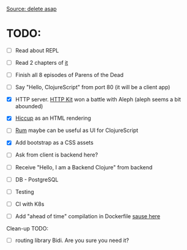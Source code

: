 [Source: delete asap](https://docs.google.com/document/d/1WJAk6iOF9-p_oI_3BIixNjGZSgIWYwvCZUFv7dBvc1w/edit)


# TODO:
- [ ] Read about REPL
- [ ] Read 2 chapters of [it](https://www.braveclojure.com/getting-started/)
- [ ] Finish all 8 episodes of Parens of the Dead
- [ ] Say "Hello, ClojureScript" from port 80 (it will be a client app)
- [x] HTTP server. [HTTP Kit](https://github.com/http-kit/http-kit) won a battle with Aleph (aleph seems a bit abounded)
- [x] [Hiccup](https://github.com/weavejester/hiccup/) as an HTML rendering
- [ ] [Rum](https://github.com/tonsky/rum#comparison-to-other-frameworks) maybe can be useful as UI for ClojureScript
- [x] Add bootstrap as a CSS assets


- [ ] Ask from client is backend here?
- [ ] Receive "Hello, I am a Backend Clojure" from backend
- [ ] DB - PostgreSQL
- [ ] Testing
- [ ] CI with K8s
- [ ] Add "ahead of time" compilation in Dockerfile [sause here](https://medium.com/@divyum/building-a-simple-http-server-in-clojure-part-iii-dockerizing-clojure-application-1f53a6a90af2)


Clean-up TODO:
- [ ] routing library Bidi. Are you sure you need it?
